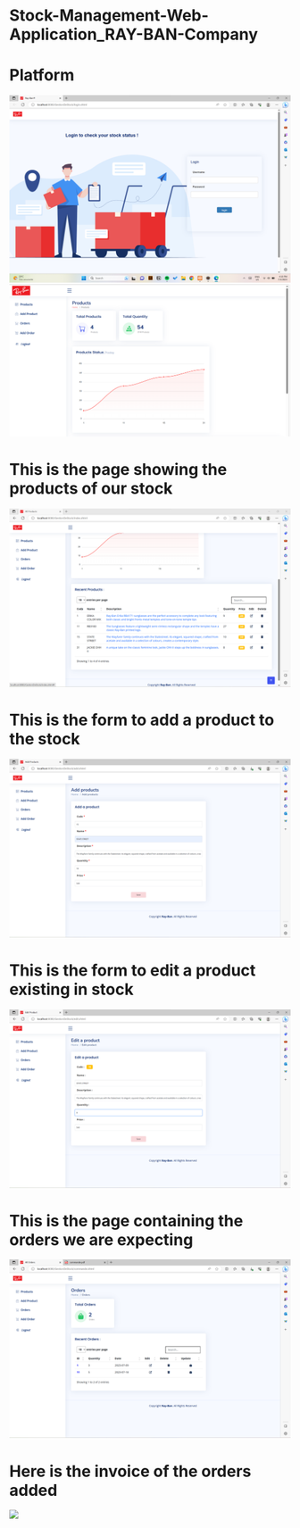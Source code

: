 # Stock-Management-Web-Application_RAY-BAN-Company
 
# Platform 
<img src="interface/Login.png">
<img src="interface/home.png">


# This is the page showing the products of our stock
<img src="interface/products.png">

# This is the form to add a product to the stock
<img src="interface/addpro.png">

# This is the form to edit a product existing in stock 
<img src="interface/edit.png">

# This is the page containing the orders we are expecting 
<img src="interface/orders.png">

# Here is the invoice of the orders added 
<img src="interface/Contact.png">







